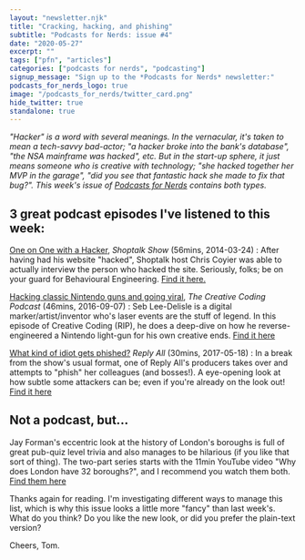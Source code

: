 ```yaml
---
layout: "newsletter.njk"
title: "Cracking, hacking, and phishing"
subtitle: "Podcasts for Nerds: issue #4"
date: "2020-05-27"
excerpt: ""
tags: ["pfn", "articles"]
categories: ["podcasts for nerds", "podcasting"]
signup_message: "Sign up to the *Podcasts for Nerds* newsletter:"
podcasts_for_nerds_logo: true
image: "/podcasts_for_nerds/twitter_card.png"
hide_twitter: true
standalone: true
---
```


*"Hacker" is a word with several meanings. In the vernacular, it's taken to mean a tech-savvy bad-actor; "a hacker broke into the bank's database", "the NSA mainframe was hacked", etc. But in the start-up sphere, it just means someone who is creative with technology; "she hacked together her MVP in the garage", "did you see that fantastic hack she made to fix that bug?". This week's issue of [Podcasts for Nerds](https://www.podcastsfornerds.com/) contains both types.*

## 3 great podcast episodes I've listened to this week:

[One on One with a Hacker](http://shoptalkshow.com/episodes/special-one-one-hacker/), *Shoptalk Show* (56mins, 2014-03-24)
: After having had his website "hacked", Shoptalk host Chris Coyier was able to actually interview the person who hacked the site. Seriously, folks; be on your guard for Behavioural Engineering. [Find it here.](http://shoptalkshow.com/episodes/special-one-one-hacker/)

[Hacking classic Nintendo guns and going viral](http://creativecodingpodcast.com/hacking-classic-nintendo-guns-and-going-viral/), *The Creative Coding Podcast* (46mins, 2016-09-07)
: Seb Lee-Delisle is a digital marker/artist/inventor who's laser events are the stuff of legend. In this episode of Creative Coding (RIP), he does a deep-dive on how he reverse-engineered a Nintendo light-gun for his own creative ends. [Find it here](http://creativecodingpodcast.com/hacking-classic-nintendo-guns-and-going-viral/)

[What kind of idiot gets phished?](https://gimletmedia.com/shows/reply-all/rnhoww/97-what-kind-of-idiot-gets-phished) *Reply All* (30mins, 2017-05-18)
: In a break from the show's usual format, one of Reply All's producers takes over and attempts to "phish" her colleagues (and bosses!). A eye-opening look at how subtle some attackers can be; even if you're already on the look out! [Find it here](https://gimletmedia.com/shows/reply-all/rnhoww/97-what-kind-of-idiot-gets-phished)

## Not a podcast, but...

Jay Forman's eccentric look at the history of London's boroughs is full of great pub-quiz level trivia and also manages to be hilarious (if you like that sort of thing). The two-part series starts with the 11min YouTube video "Why does London have 32 boroughs?", and I recommend you watch them both. [Find them here](https://www.youtube.com/watch?v=daeB46Z4fjs)

Thanks again for reading. I'm investigating different ways to manage this list, which is why this issue looks a little more "fancy" than last week's. What do you think? Do you like the new look, or did you prefer the plain-text version?

Cheers,
Tom.